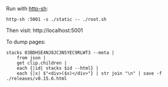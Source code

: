 Run with [http-sh](https://github.com/cablehead/http-sh):

```
http-sh :5001 -s ./static -- ./root.sh
```

Then visit: http://localhost:5001

To dump pages:

```nushell
stacks 03BDHSE4NJ8JC3NSYEC9RLWT3 --meta |
    from json |
    get clip.children |
    each {|id| stacks $id --html} |
    each {|x| $"<div>($x)</div>"} | str join "\n" | save -f ./releases/v0.15.6.html
```
